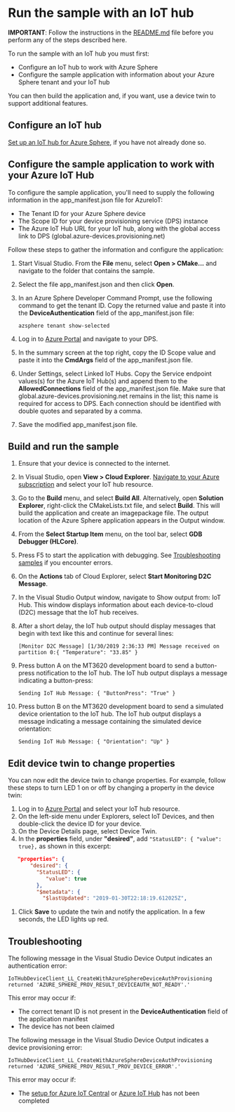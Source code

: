 # Run the sample with an IoT hub

**IMPORTANT**: Follow the instructions in the [README.md](./README.md) file before you perform any of the steps described here.

To run the sample with an IoT hub you must first:

- Configure an IoT hub to work with Azure Sphere
- Configure the sample application with information about your Azure Sphere tenant and your IoT hub

You can then build the application and, if you want, use a device twin to support additional features.

## Configure an IoT hub

[Set up an IoT hub for Azure Sphere](https://docs.microsoft.com/azure-sphere/app-development/setup-iot-hub), if you have not already done so.

## Configure the sample application to work with your Azure IoT Hub

To configure the sample application, you'll need to supply the following information in the app_manifest.json file for AzureIoT:

- The Tenant ID for your Azure Sphere device
- The Scope ID for your device provisioning service (DPS) instance
- The Azure IoT Hub URL for your IoT hub, along with the global access link to DPS (global.azure-devices.provisioning.net)

Follow these steps to gather the information and configure the application:

1. Start Visual Studio. From the **File** menu, select **Open > CMake...** and navigate to the folder that contains the sample.
1. Select the file app_manifest.json and then click **Open**.
1. In an Azure Sphere Developer Command Prompt, use the following command to get the tenant ID. Copy the returned value and paste it into the **DeviceAuthentication** field of the app_manifest.json file:

   `azsphere tenant show-selected`
1. Log in to [Azure Portal](https://portal.azure.com) and navigate to your DPS.
1. In the summary screen at the top right, copy the ID Scope value and paste it into the **CmdArgs** field of the app_manifest.json file.
1. Under Settings, select Linked IoT Hubs. Copy the Service endpoint values(s) for the Azure IoT Hub(s) and append them to the **AllowedConnections** field of the app_manifest.json file. Make sure that global.azure-devices.provisioning.net remains in the list; this name is required for access to DPS. Each connection should be identified with double quotes and separated by a comma.

1. Save the modified app_manifest.json file.

## Build and run the sample

1. Ensure that your device is connected to the internet.
1. In Visual Studio, open **View > Cloud Explorer**. [Navigate to your Azure subscription](https://docs.microsoft.com/visualstudio/azure/vs-azure-tools-resources-managing-with-cloud-explorer) and select your IoT hub resource.

1. Go to the **Build** menu, and select **Build All**. Alternatively, open **Solution Explorer**, right-click the CMakeLists.txt file, and select **Build**. This will build the application and create an imagepackage file. The output location of the Azure Sphere application appears in the Output window.
1. From the **Select Startup Item** menu, on the tool bar, select **GDB Debugger (HLCore)**.
1. Press F5 to start the application with debugging. See [Troubleshooting samples](../troubleshooting.md) if you encounter errors.

1. On the **Actions** tab of Cloud Explorer, select **Start Monitoring D2C Message**.
1. In the Visual Studio Output window, navigate to Show output from: IoT Hub. This window displays information about each device-to-cloud (D2C) message that the IoT hub receives.
1. After a short delay, the IoT hub output should display messages that begin with text like this and continue for several lines:

   `[Monitor D2C Message] [1/30/2019 2:36:33 PM] Message received on partition 0:{ "Temperature": "33.85" }`
1. Press button A on the MT3620 development board to send a button-press notification to the IoT hub. The IoT hub output displays a message indicating a button-press:

    `Sending IoT Hub Message: { "ButtonPress": "True" }`
1. Press button B on the MT3620 development board to send a simulated device orientation to the IoT hub. The IoT hub output displays a message indicating a message containing the simulated device orientation:
 
   `Sending IoT Hub Message: { "Orientation": "Up" }`

## Edit device twin to change properties

You can now edit the device twin to change properties. For example, follow these steps to turn LED 1 on or off by changing a property in the device twin:

1. Log in to [Azure Portal](https://portal.azure.com) and select your IoT hub resource.
1. On the left-side menu under Explorers, select IoT Devices, and then double-click the device ID for your device.
1. On the Device Details page, select Device Twin. 
1. In the **properties** field, under **"desired"**, add `"StatusLED": { "value": true},` as shown in this excerpt:

```json
   "properties": {
       "desired": {
         "StatusLED": {
            "value": true
         },
         "$metadata": {
           "$lastUpdated": "2019-01-30T22:18:19.612025Z",
```

1. Click **Save** to update the twin and notify the application.
In a few seconds, the LED lights up red.

## Troubleshooting

The following message in the Visual Studio Device Output indicates an authentication error:

   `IoTHubDeviceClient_LL_CreateWithAzureSphereDeviceAuthProvisioning returned 'AZURE_SPHERE_PROV_RESULT_DEVICEAUTH_NOT_READY'.'`

This error may occur if:

- The correct tenant ID is not present in the **DeviceAuthentication** field of the application manifest
- The device has not been claimed

The following message in the Visual Studio Device Output indicates a device provisioning error:

   `IoTHubDeviceClient_LL_CreateWithAzureSphereDeviceAuthProvisioning returned 'AZURE_SPHERE_PROV_RESULT_PROV_DEVICE_ERROR'.'`

This error may occur if:

- The [setup for Azure IoT Central](https://docs.microsoft.com/azure-sphere/app-development/setup-iot-central) or [Azure IoT Hub](https://docs.microsoft.com/azure-sphere/app-development/setup-iot-hub) has not been completed
